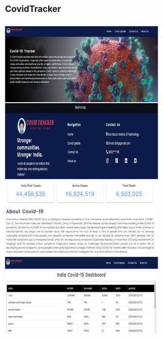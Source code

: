 # CovidTracker
### 

<br>

 <img src="img1.png" height=250px > 

 <img src="img3.png" height=250px > 

 <img src="img2.png" height=250px > 

 <img src="img4.png" height=250px> 
<br>



 
